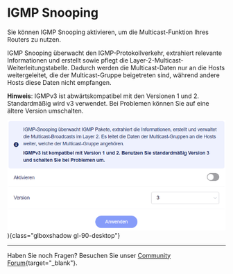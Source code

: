 # IGMP Snooping

Sie können IGMP Snooping aktivieren, um die Multicast-Funktion Ihres Routers zu nutzen.

IGMP Snooping überwacht den IGMP-Protokollverkehr, extrahiert relevante Informationen und erstellt sowie pflegt die Layer-2-Multicast-Weiterleitungstabelle. Dadurch werden die Multicast-Daten nur an die Hosts weitergeleitet, die der Multicast-Gruppe beigetreten sind, während andere Hosts diese Daten nicht empfangen.

**Hinweis**: IGMPv3 ist abwärtskompatibel mit den Versionen 1 und 2. Standardmäßig wird v3 verwendet. Bei Problemen können Sie auf eine ältere Version umschalten.

![IGMP Snooping](./igmp_snooping_01.png)){class="glboxshadow gl-90-desktop"}

---

Haben Sie noch Fragen? Besuchen Sie unser [Community Forum](https://forum.gl-inet.com){target="_blank"}.
